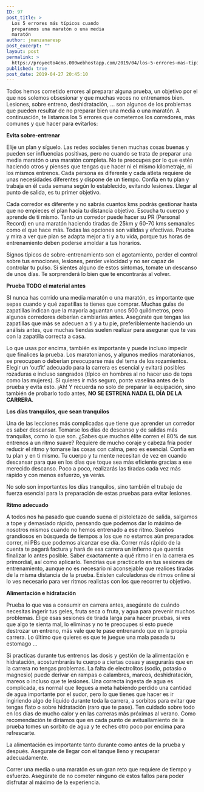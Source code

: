 ```yaml
---
ID: 97
post_title: >
  Los 5 errores más típicos cuando
  preparamos una maratón o una media
  maratón
author: jmanzanaresp
post_excerpt: ""
layout: post
permalink: >
  https://proyecto4cms.000webhostapp.com/2019/04/los-5-errores-mas-tipicos-cuando-preparamos-una-maraton-o-una-media-maraton
published: true
post_date: 2019-04-27 20:45:10
---
```

<!-- wp:paragraph -->
<p>Todos hemos cometido errores al preparar alguna prueba, un objetivo por el que nos solemos obsesionar y que muchas veces no entrenamos bien. Lesiones, sobre entreno, deshidratación, … son algunos de los problemas que pueden resultar de no preparar bien una media o una maratón. A continuación, te listamos los 5 errores que cometemos los corredores, más comunes y que hacer para evitarlos:</p>
<!-- /wp:paragraph -->

<!-- wp:paragraph -->
<p><strong>Evita sobre-entrenar</strong></p>
<!-- /wp:paragraph -->

<!-- wp:paragraph -->
<p>Elije un plan y síguelo. Las redes sociales tienen muchas cosas buenas y pueden ser influencias positivas, pero no cuando se trata de preparar una media maratón o una maratón completa. No te preocupes por lo que estén haciendo otros y pienses que tengas que hacer ni el mismo kilometraje, ni los mismos entrenos. Cada persona es diferente y cada atleta requiere de unas necesidades diferentes y dispone de un tiempo. Confía en tu plan y trabaja en él cada semana según lo establecido, evitando lesiones. Llegar al punto de salida, es tu primer objetivo.</p>
<!-- /wp:paragraph -->

<!-- wp:paragraph -->
<p>Cada corredor es diferente y no sabrás cuantos kms podrás gestionar hasta que no empieces el plan hacia tu distancia objetivo. Escucha tu cuerpo y aprende de ti mismo. Tanto un corredor puede hacer su PR (Personal Record) en una maratón haciendo tiradas de 25km y 60-70 kms semanales como el que hace más. Todas las opciones son válidas y efectivas. Prueba y mira a ver que plan se adapta mejor a ti y a tu vida, porque tus horas de entrenamiento deben poderse amoldar a tus horarios.</p>
<!-- /wp:paragraph -->

<!-- wp:paragraph -->
<p>Signos típicos de sobre-entrenamiento son el agotamiento, perder el control sobre tus emociones, lesiones, perder velocidad y no ser capaz de controlar tu pulso. Si sientes alguno de estos síntomas, tomate un descanso de unos días. Te sorprenderá lo bien que te encontrarás al volver.</p>
<!-- /wp:paragraph -->

<!-- wp:paragraph -->
<p><strong>Prueba TODO el material antes</strong></p>
<!-- /wp:paragraph -->

<!-- wp:paragraph -->
<p>SI nunca has corrido una media maratón o una maratón, es importante que sepas cuando y qué zapatillas te tienes que comprar. Muchas guías de zapatillas indican que la mayoría aguantan unos 500 quilómetros, pero algunos corredores deberían cambiarlas antes. Asegúrate que tengas las zapatillas que más se adecuen a ti y a tu pie, preferiblemente haciendo un análisis antes, que muchas tiendas suelen realizar para asegurar que te vas con la zapatilla correcta a casa.</p>
<!-- /wp:paragraph -->

<!-- wp:paragraph -->
<p>Lo que usas por encima, también es importante y puede incluso impedir que finalices la prueba. Los maratonianos, y algunos medios maratonianos, se preocupan o deberían preocuparse más del tema de los rozamientos. Elegir un ‘outfit’ adecuado para la carrera es esencial y evitará posibles rozaduras e incluso sangrados (típico en hombres al no hacer uso de tops como las mujeres). Si quieres ir más seguro, ponte vaselina antes de la prueba y evita esto. ¡Ah! Y recuerda no solo de preparar la equipación, sino también de probarlo todo antes,&nbsp;<strong>NO SE ESTRENA NADA EL DÍA DE LA CARRERA</strong>.</p>
<!-- /wp:paragraph -->

<!-- wp:paragraph -->
<p><strong>Los días tranquilos, que sean tranquilos</strong></p>
<!-- /wp:paragraph -->

<!-- wp:paragraph -->
<p>Una de las lecciones más complicadas que tiene que aprender un corredor es saber descansar. Tomarse los días de descanso y de salidas más tranquilas, como lo que son. ¿Sabes que muchos élite corren el 80% de sus entrenos a un ritmo suave? Requiere de mucho coraje y cabeza fría poder reducir el ritmo y tomarse las cosas con calma, pero es esencial. Confía en tu plan y en ti mismo. Tu cuerpo y tu mente necesitan de vez en cuando descansar para que en los días que toque sea más eficiente gracias a ese merecido descanso. Poco a poco, realizarás las tiradas cada vez más rápido y con menos esfuerzo, ya verás.&nbsp;</p>
<!-- /wp:paragraph -->

<!-- wp:paragraph -->
<p>No solo son importantes los días tranquilos, sino también el trabajo de fuerza esencial para la preparación de estas pruebas para evitar lesiones.</p>
<!-- /wp:paragraph -->

<!-- wp:paragraph -->
<p><strong>Ritmo adecuado</strong></p>
<!-- /wp:paragraph -->

<!-- wp:paragraph -->
<p>A todos nos ha pasado que cuando suena el pistoletazo de salida, salgamos a tope y demasiado rápido, pensando que podemos dar lo máximo de nosotros mismos cuando no hemos entrenado a ese ritmo. Sueños grandiosos en búsqueda de tiempos a los que no estamos aún preparados correr, ni PBs que podemos alcanzar ese día. Correr más rápido de la cuenta te pagará factura y hará de esa carrera un infierno que querrás finalizar lo antes posible. Saber exactamente a qué ritmo ir en la carrera es primordial, así como aplicarlo. Tendrías que practicarlo en tus sesiones de entrenamiento, aunque no es necesario ni aconsejable que realices tiradas de la misma distancia de la prueba. Existen calculadoras de ritmos online si lo ves necesario para ver ritmos realistas con los que recorrer tu objetivo.</p>
<!-- /wp:paragraph -->

<!-- wp:paragraph -->
<p><strong>Alimentación e hidratación</strong></p>
<!-- /wp:paragraph -->

<!-- wp:paragraph -->
<p>Prueba lo que vas a consumir en carrera antes, asegúrate de cuándo necesitas ingerir tus geles, fruta seca o fruta, y agua para prevenir muchos problemas. Elige esas sesiones de tirada larga para hacer pruebas, si ves que algo te sienta mal, lo eliminas y no te preocupes si esto puede destrozar un entreno, más vale que te pase entrenando que en la propia carrera. Lo último que quieres es que te juegue una mala pasada tu estomago …</p>
<!-- /wp:paragraph -->

<!-- wp:paragraph -->
<p>Si practicas durante tus entrenos las dosis y gestión de la alimentación e hidratación, acostumbrarás tu cuerpo a ciertas cosas y asegurarás que en la carrera no tengas problemas. La falta de electrolitos (sodio, potasio o magnesio) puede derivar en rampas o calambres, mareos, deshidratación, mareos o incluso que te lesiones. Una correcta ingesta de agua es complicada, es normal que llegues a meta habiendo perdido una cantidad de agua importante por el sudor, pero lo que tienes que hacer es ir ingiriendo algo de líquido durante toda la carrera, a sorbitos para evitar que tengas flato o sobre hidratación (raro que te pase). Ten cuidado sobre todo en los días de mucho calor y en las carreras más próximas al verano. Como recomendación te diríamos que en cada punto de avituallamiento de la prueba tomes un sorbito de agua y te eches otro poco por encima para refrescarte.</p>
<!-- /wp:paragraph -->

<!-- wp:paragraph -->
<p>La alimentación es importante tanto durante como antes de la prueba y después. Asegurate de llegar con el tanque lleno y recuperar adecuadamente.</p>
<!-- /wp:paragraph -->

<!-- wp:paragraph -->
<p>Correr una media o una maratón es un gran reto que requiere de tiempo y esfuerzo. Asegúrate de no cometer ninguno de estos fallos para poder disfrutar al máximo de la experiencia.</p>
<!-- /wp:paragraph -->